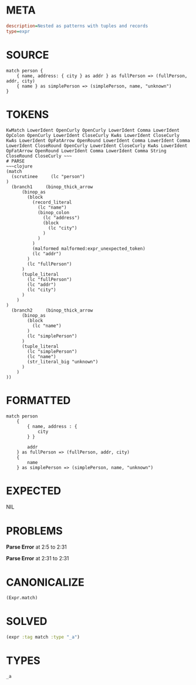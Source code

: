 # META
~~~ini
description=Nested as patterns with tuples and records
type=expr
~~~
# SOURCE
~~~roc
match person {
    { name, address: { city } as addr } as fullPerson => (fullPerson, addr, city)
    { name } as simplePerson => (simplePerson, name, "unknown")
}
~~~
# TOKENS
~~~text
KwMatch LowerIdent OpenCurly OpenCurly LowerIdent Comma LowerIdent OpColon OpenCurly LowerIdent CloseCurly KwAs LowerIdent CloseCurly KwAs LowerIdent OpFatArrow OpenRound LowerIdent Comma LowerIdent Comma LowerIdent CloseRound OpenCurly LowerIdent CloseCurly KwAs LowerIdent OpFatArrow OpenRound LowerIdent Comma LowerIdent Comma String CloseRound CloseCurly ~~~
# PARSE
~~~clojure
(match
  (scrutinee     (lc "person")
)
  (branch1     (binop_thick_arrow
      (binop_as
        (block
          (record_literal
            (lc "name")
            (binop_colon
              (lc "address")
              (block
                (lc "city")
              )
            )
          )
          (malformed malformed:expr_unexpected_token)
          (lc "addr")
        )
        (lc "fullPerson")
      )
      (tuple_literal
        (lc "fullPerson")
        (lc "addr")
        (lc "city")
      )
    )
)
  (branch2     (binop_thick_arrow
      (binop_as
        (block
          (lc "name")
        )
        (lc "simplePerson")
      )
      (tuple_literal
        (lc "simplePerson")
        (lc "name")
        (str_literal_big "unknown")
      )
    )
))
~~~
# FORMATTED
~~~roc
match person
	{
		{ name, address : {
			city
		} }
		
		addr
	} as fullPerson => (fullPerson, addr, city)
	{
		name
	} as simplePerson => (simplePerson, name, "unknown")
~~~
# EXPECTED
NIL
# PROBLEMS
**Parse Error**
at 2:5 to 2:31

**Parse Error**
at 2:31 to 2:31

# CANONICALIZE
~~~clojure
(Expr.match)
~~~
# SOLVED
~~~clojure
(expr :tag match :type "_a")
~~~
# TYPES
~~~roc
_a
~~~
